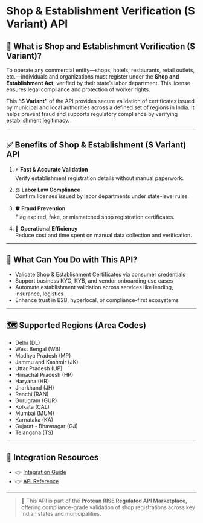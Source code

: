 # Shop & Establishment Verification (S Variant) API

## 📘 What is Shop and Establishment Verification (S Variant)?

To operate any commercial entity—shops, hotels, restaurants, retail outlets, etc.—individuals and organizations must register under the **Shop and Establishment Act**, verified by their state’s labor department. This license ensures legal compliance and protection of worker rights.

This **“S Variant”** of the API provides secure validation of certificates issued by municipal and local authorities across a defined set of regions in India. It helps prevent fraud and supports regulatory compliance by verifying establishment legitimacy.

---

## ✅ Benefits of Shop & Establishment (S Variant) API

1. ⚡ **Fast & Accurate Validation**  
   Verify establishment registration details without manual paperwork.

2. ⚖️ **Labor Law Compliance**  
   Confirm licenses issued by labor departments under state-level rules.

3. 🛡️ **Fraud Prevention**  
   Flag expired, fake, or mismatched shop registration certificates.

4. 💼 **Operational Efficiency**  
   Reduce cost and time spent on manual data collection and verification.

---

## 💼 What Can You Do with This API?

- Validate Shop & Establishment Certificates via consumer credentials  
- Support business KYC, KYB, and vendor onboarding use cases  
- Automate establishment validation across services like lending, insurance, logistics  
- Enhance trust in B2B, hyperlocal, or compliance-first ecosystems

---

## 🗺️ Supported Regions (Area Codes)

- Delhi (DL)  
- West Bengal (WB)  
- Madhya Pradesh (MP)  
- Jammu and Kashmir (JK)  
- Uttar Pradesh (UP)  
- Himachal Pradesh (HP)  
- Haryana (HR)  
- Jharkhand (JH)  
- Ranchi (RAN)  
- Gurugram (GUR)  
- Kolkata (CAL)  
- Mumbai (MUM)  
- Karnataka (KA)  
- Gujarat - Bhavnagar (GJ)  
- Telangana (TS)

---

## 🔗 Integration Resources

- 👉 [Integration Guide](https://docs.risewithprotean.io/71/integration-guide)  
- 👉 [API Reference](https://docs.risewithprotean.io/71/api-reference)

---

> 📌 This API is part of the **Protean RISE Regulated API Marketplace**, offering compliance-grade validation of shop registrations across key Indian states and municipalities.
